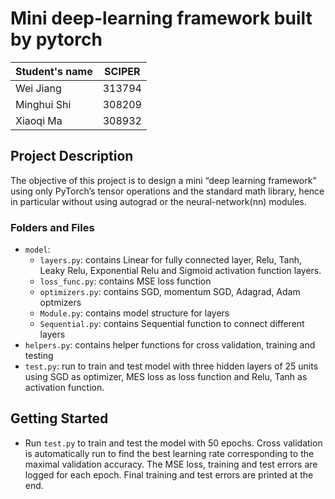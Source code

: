 # Mini deep-learning framework built by pytorch
| Student's name | SCIPER |
| -------------- | ------ |
| Wei Jiang | 313794  |
| Minghui Shi | 308209 |
| Xiaoqi Ma |  308932 |

## Project Description
The objective of this project is to design a mini “deep learning framework” using only PyTorch’s
tensor operations and the standard math library, hence in particular without using autograd or the
neural-network(nn) modules.


### Folders and Files
- `model`:
  - `layers.py`: contains Linear for fully connected layer, Relu, Tanh, Leaky Relu, Exponential Relu and Sigmoid activation function layers.
  - `loss_func.py`: contains MSE loss function
  - `optimizers.py`: contains SGD, momentum SGD, Adagrad, Adam optmizers
  - `Module.py`: contains model structure for layers
  - `Sequential.py`: contains Sequential function to connect different layers
- `helpers.py`: contains helper functions for cross validation, training and testing
- `test.py`: run to train and test model with three hidden layers of 25 units using SGD as optimizer, MES loss as loss function and Relu, Tanh as activation function.  


## Getting Started
- Run `test.py` to train and test the model with 50 epochs. Cross validation is automatically run to find the best learning rate corresponding to the maximal validation accuracy. The MSE loss, training and test errors are logged for each epoch. Final training and test errors are printed at the end.
